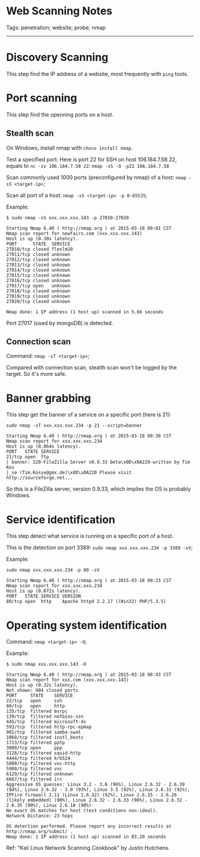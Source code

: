 # Web Scanning Notes
Tags: penetration; website; probe; nmap

------

# Discovery Scanning

This step find the IP address of a website, most frequently with `ping` tools.

# Port scanning

This step find the openning ports on a host.

## Stealth scan

On Windows, install nmap with `choco install nmap`.

Test a specified port:
Here is port 22 for SSH on host 106.184.7.58 22, equals to  `nc -zv 106.184.7.58 22`:
`nmap -sS -O -p22 106.184.7.58`

Scan commonly used 1000 ports (preconfigured by nmap) of a host: `nmap -sS <target-ip>`;

Scan all port of a host: `nmap -sS <target-ip> -p 0-65535`;

Example:

    $ sudo nmap -sS xxx.xxx.xxx.143 -p 27010-27020

    Starting Nmap 6.40 ( http://nmap.org ) at 2015-03-18 09:01 CST
    Nmap scan report for newfairs.com (xxx.xxx.xxx.143)
    Host is up (0.30s latency).
    PORT      STATE  SERVICE
    27010/tcp closed flexlm10
    27011/tcp closed unknown
    27012/tcp closed unknown
    27013/tcp closed unknown
    27014/tcp closed unknown
    27015/tcp closed unknown
    27016/tcp closed unknown
    27017/tcp open   unknown
    27018/tcp closed unknown
    27019/tcp closed unknown
    27020/tcp closed unknown

    Nmap done: 1 IP address (1 host up) scanned in 5.66 seconds

Port 27017 (used by mongoDB) is detected.
 
## Connection scan

Command: `nmap -sT <target-ip>`;

Compared with connection scan, stealth scan won't be logged by the target.
So it's more safe.

# Banner grabbing

This step get the banner of a service on a specific port (here is 21):

    sudo nmap -sT xxx.xxx.xxx.234 -p 21 --script=banner

    Starting Nmap 6.40 ( http://nmap.org ) at 2015-03-18 09:30 CST
    Nmap scan report for xxx.xxx.xxx.234
    Host is up (0.064s latency).
    PORT   STATE SERVICE
    21/tcp open  ftp
    | banner: 220-FileZilla Server v0.9.33 beta\x0D\x0A220-written by Tim Kos
    |_se (Tim.Kosse@gmx.de)\x0D\x0A220 Please visit http://sourceforge.net...

So this is a FileZilla server, version 0.9.33,
which implies the OS is probably Windows.

# Service identification

This step detect what service is running on a specific port of a host.

This is the detection on port 3389: `sudo nmap xxx.xxx.xxx.234 -p 3389 -sV`;

Example:

    sudo nmap xxx.xxx.xxx.234 -p 80 -sV                

    Starting Nmap 6.40 ( http://nmap.org ) at 2015-03-18 09:23 CST
    Nmap scan report for xxx.xxx.xxx.234
    Host is up (0.072s latency).
    PORT   STATE SERVICE VERSION
    80/tcp open  http    Apache httpd 2.2.17 ((Win32) PHP/5.3.5)

# Operating system identification

Command: `nmap <target-ip> -O`;

Example:

    $ sudo nmap xxx.xxx.xxx.143 -O

    Starting Nmap 6.40 ( http://nmap.org ) at 2015-03-18 08:43 CST
    Nmap scan report for xxx.com (xxx.xxx.xxx.143)
    Host is up (0.32s latency).
    Not shown: 984 closed ports
    PORT     STATE    SERVICE
    22/tcp   open     ssh
    80/tcp   open     http
    135/tcp  filtered msrpc
    139/tcp  filtered netbios-ssn
    445/tcp  filtered microsoft-ds
    593/tcp  filtered http-rpc-epmap
    901/tcp  filtered samba-swat
    1068/tcp filtered instl_bootc
    1723/tcp filtered pptp
    3000/tcp open     ppp
    3128/tcp filtered squid-http
    4444/tcp filtered krb524
    5800/tcp filtered vnc-http
    5900/tcp filtered vnc
    6129/tcp filtered unknown
    6667/tcp filtered irc
    Aggressive OS guesses: Linux 3.2 - 3.6 (96%), Linux 2.6.32 - 2.6.39 (94%), Linux 2.6.32 - 3.0 (93%), Linux 3.5 (92%), Linux 2.6.32 (92%), IPFire firewall 2.11 (Linux 2.6.32) (92%), Linux 2.6.15 - 2.6.26 (likely embedded) (90%), Linux 2.6.32 - 2.6.33 (90%), Linux 2.6.32 - 2.6.35 (90%), Linux 2.6.18 (90%)
    No exact OS matches for host (test conditions non-ideal).
    Network Distance: 23 hops

    OS detection performed. Please report any incorrect results at http://nmap.org/submit/ .
    Nmap done: 1 IP address (1 host up) scanned in 83.20 seconds



Ref: "Kali Linux Network Scanning Cookbook" by Justin Hutchens.
